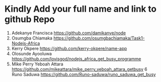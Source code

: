 # Kindly Add your full name and link to github Repo

1. Adekanye Francisca https://github.com/damikanye/node
2. Osumgba Chiamaka https://github.com/osumgbachiamaka/Task1-Nodejs-Africa
3. Kerry Okpere https://github.com/kerry-okpere/name-app
4. Olosunde Ayooluwa https://github.com/lovisgod/nodejs_africa_get_busy_programme
5. Mike Perry Yeboah Attara https://github.com/mikeattara/mike_perry_yeboah_attara_getbusy
6 Runo Saduwa https://github.com/Runo-saduwa/runo_saduwa_get_busy
